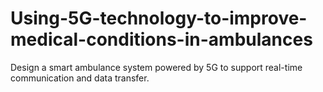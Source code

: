 # Using-5G-technology-to-improve-medical-conditions-in-ambulances
Design a smart ambulance system powered by 5G to support real-time communication and data transfer.
